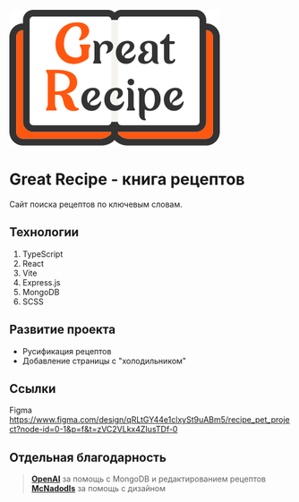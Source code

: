 ![An old rock in the desert](/client/src/assets/logo-orange.svg "Great Recipe")

# Great Recipe - книга рецептов

Сайт поиска рецептов по ключевым словам.

## Технологии

<ol>
<li>TypeScript</li>
<li>React</li>
<li>Vite</li>
<li>Express.js</li>
<li>MongoDB</li>
<li>SCSS</li>
</ol>

## Развитие проекта

<ul>
<li>Русификация рецептов</li>
<li>Добавление страницы с "холодильником"</li>
</ul>

## Ссылки

Figma https://www.figma.com/design/qRLtGY44e1clxySt9uABm5/recipe_pet_project?node-id=0-1&p=f&t=zVC2VLkx4ZIusTDf-0

## Отдельная благодарность

>**[OpenAI](https://chatgpt.com)** за помощь с MongoDB и редактированием рецептов<br>
>**[McNadodls](https://github.com/McNadodls)** за помощь с дизайном 
